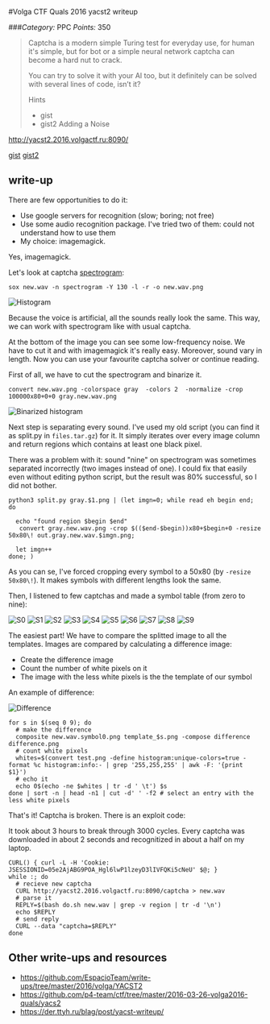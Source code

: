 #Volga CTF Quals 2016 yacst2 writeup

###*Category:* PPC *Points:* 350

> Captcha is a modern simple Turing test for everyday use, for human it's simple, but for bot or a simple neural network captcha can become a hard nut to crack.
>
> You can try to solve it with your AI too, but it definitely can be solved with several lines of code, isn’t it?
>
> Hints
> * gist
> * gist2 Adding a Noise

http://yacst2.2016.volgactf.ru:8090/

[gist](https://gist.github.com/volalex/799789663f8c29f1bb58)
[gist2](https://gist.github.com/volalex/4c62beaa721807dbc139)

## write-up

There are few opportunities to do it:

  * Use google servers for recognition (slow; boring; not free)
  * Use some audio recognition package. I've tried two of them: could not understand how to use them
  * My choice: imagemagick.

Yes, imagemagick.

Let's look at captcha [spectrogram](https://en.wikipedia.org/wiki/Spectrogram):

```
sox new.wav -n spectrogram -Y 130 -l -r -o new.wav.png
```

![Histogram](new.wav.png)

Because the voice is artificial, all the sounds really look the same.
This way, we can work with spectrogram like with usual captcha.

At the bottom of the image you can see some low-frequency noise. We have to cut it and with imagemagick it's really easy. Moreover, sound vary in length.
Now you can use your favourite captcha solver or continue reading.

First of all, we have to cut the spectrogram and binarize it.

```
convert new.wav.png -colorspace gray  -colors 2  -normalize -crop 100000x80+0+0 gray.new.wav.png
```
![Binarized histogram](gray.new.wav.png)

Next step is separating every sound. I've used my old script (you can find it as split.py in `files.tar.gz`) for it. It simply iterates over every image column and return regions which contains at least one black pixel.

There was a problem with it: sound "nine" on spectrogram was sometimes separated incorrectly (two images instead of one). I could fix that easily even without editing python script, but the result was 80% successful, so I did not bother.

```
python3 split.py gray.$1.png | (let imgn=0; while read eh begin end; do

  echo "found region $begin $end"
   convert gray.new.wav.png -crop $(($end-$begin))x80+$begin+0 -resize 50x80\! out.gray.new.wav.$imgn.png;

  let imgn++
done; )
```

As you can se, I've forced cropping every symbol to a 50x80 (by `-resize 50x80\!`). It makes symbols with different lengths look the same.

Then, I listened to few captchas and made a symbol table (from zero to nine):

![S0](S0.png) ![S1](S1.png)
![S2](S2.png) ![S3](S3.png)
![S4](S4.png) ![S5](S5.png)
![S6](S6.png) ![S7](S7.png)
![S8](S8.png) ![S9](S9.png)

The easiest part! We have to compare the splitted image to all the templates. Images are compared by calculating a difference image:

  * Create the difference image
  * Count the number of white pixels on it
  * The image with the less white pixels is the the template of our symbol

An example of difference:

![Difference](difference.png)

```
for s in $(seq 0 9); do
  # make the difference
  composite new.wav.symbol0.png template_$s.png -compose difference difference.png
  # count white pixels
  whites=$(convert test.png -define histogram:unique-colors=true -format %c histogram:info:- | grep '255,255,255' | awk -F: '{print $1}')
  # echo it
  echo 0$(echo -ne $whites | tr -d ' \t') $s
done | sort -n | head -n1 | cut -d' ' -f2 # select an entry with the less white pixels
```

That's it! Captcha is broken. There is an exploit code:

It took about 3 hours to break through 3000 cycles. Every captcha was downloaded in about 2 seconds and recognitized in about a half on my laptop.

    CURL() { curl -L -H 'Cookie: JSESSIONID=05e2AjABG9POA_Hgl6lwP1lzeyD3lIVFQKi5cNeU' $@; }
    while :; do
      # recieve new captcha
      CURL http://yacst2.2016.volgactf.ru:8090/captcha > new.wav
      # parse it
      REPLY=$(bash do.sh new.wav | grep -v region | tr -d '\n')
      echo $REPLY
      # send reply
      CURL --data "captcha=$REPLY"
    done

## Other write-ups and resources

* <https://github.com/EspacioTeam/write-ups/tree/master/2016/volga/YACST2>
* <https://github.com/p4-team/ctf/tree/master/2016-03-26-volga2016-quals/yacs2>
* <https://der.ttyh.ru/blag/post/yacst-writeup/>
